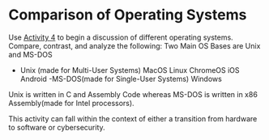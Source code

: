 # Comparison of Operating Systems

Use [Activity 4](https://github.com/ChrisMayfield/cspogil/tree/master/CS0/Act04) to begin a discussion of different operating systems. Compare, contrast, and analyze the following:
Two Main OS Bases are Unix and MS-DOS
 - Unix (made for Multi-User Systems)
   MacOS
   Linux
   ChromeOS
   iOS
   Android
 -MS-DOS(made for Single-User Systems)
   Windows
   
Unix is written in C and Assembly Code whereas MS-DOS is written in x86 Assembly(made for Intel processors).

This activity can fall within the context of either a transition from hardware to software or cybersecurity.
